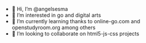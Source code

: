 - 👋 Hi, I’m @angelsesma
- 👀 I’m interested in go and digital arts
- 🌱 I’m currently learning thanks to online-go.com and openstudyroom.org among others
- 💞️ I’m looking to collaborate on html5-js-css projects




